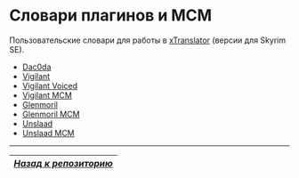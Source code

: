 # Словари плагинов и MCM
Пользовательские словари для работы в [xTranslator](https://www.nexusmods.com/skyrimspecialedition/mods/134) (версии для Skyrim SE).

+ [Dac0da](Binary/dac0da_english_russian.sst)
+ [Vigilant](Binary/vigilant_english_russian.sst)
+ [Vigilant Voiced](Binary/vigilant%20voiced_english_russian.sst)
+ [Vigilant MCM](Binary/vigilant_mcm_english_russian.sst)
+ [Glenmoril](Binary/glenmoril_english_russian.sst)
+ [Glenmoril MCM](Binary/glenmoril_mcm_english_russian.sst)
+ [Unslaad](Binary/unslaad_english_russian.sst)
+ [Unslaad MCM](Binary/unslaad_mcm_english_russian.sst)

------

|[*Назад к репозиторию*](https://github.com/Meridiano/VST-Russian/tree/main)|
|:---:|
